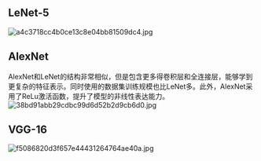 ## LeNet-5
![a4c3718cc4b0ce13c8e04bb81509dc4.jpg](https://erin-53347-1330131220.cos.ap-guangzhou.myqcloud.com/202410111348073.jpg)

## AlexNet
AlexNet和LeNet的结构非常相似，但是包含更多得卷积层和全连接层，能够学到更复杂的特征表示。同时使用的数据集训练规模也比LeNet多。此外，AlexNet采用了ReLu激活函数，提升了模型的非线性表达能力。
![38bd91abb29cdbc99d6d52b2d9cb6d0.jpg](https://erin-53347-1330131220.cos.ap-guangzhou.myqcloud.com/202410111349684.jpg)


## VGG-16
![f5086820d3f657e44431264764ae40a.jpg](https://erin-53347-1330131220.cos.ap-guangzhou.myqcloud.com/202410111349526.jpg)
